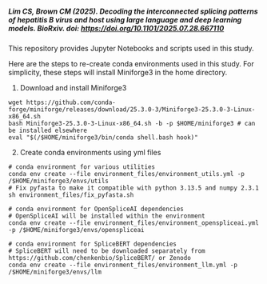 ##### Lim CS, Brown CM (2025). Decoding the interconnected splicing patterns of hepatitis B virus and host using large language and deep learning models. BioRxiv. doi: https://doi.org/10.1101/2025.07.28.667110

This repository provides Jupyter Notebooks and scripts used in this study.

Here are the steps to re-create conda environments used in this study. For simplicity, these steps will install Miniforge3 in the home directory.
1. Download and install Miniforge3
```
wget https://github.com/conda-forge/miniforge/releases/download/25.3.0-3/Miniforge3-25.3.0-3-Linux-x86_64.sh
bash Miniforge3-25.3.0-3-Linux-x86_64.sh -b -p $HOME/miniforge3 # can be installed elsewhere
eval "$(/$HOME/miniforge3/bin/conda shell.bash hook)"
```
2. Create conda environments using yml files
```
# conda environment for various utilities
conda env create --file environment_files/environment_utils.yml -p /$HOME/miniforge3/envs/utils
# Fix pyfasta to make it compatible with python 3.13.5 and numpy 2.3.1
sh environment_files/fix_pyfasta.sh

# conda environment for OpenSpliceAI dependencies
# OpenSpliceAI will be installed within the environment
conda env create --file environment_files/environment_openspliceai.yml -p /$HOME/miniforge3/envs/openspliceai

# conda environment for SpliceBERT dependencies
# SpliceBERT will need to be downloaded separately from https://github.com/chenkenbio/SpliceBERT/ or Zenodo
conda env create --file environment_files/environment_llm.yml -p /$HOME/miniforge3/envs/llm
```


